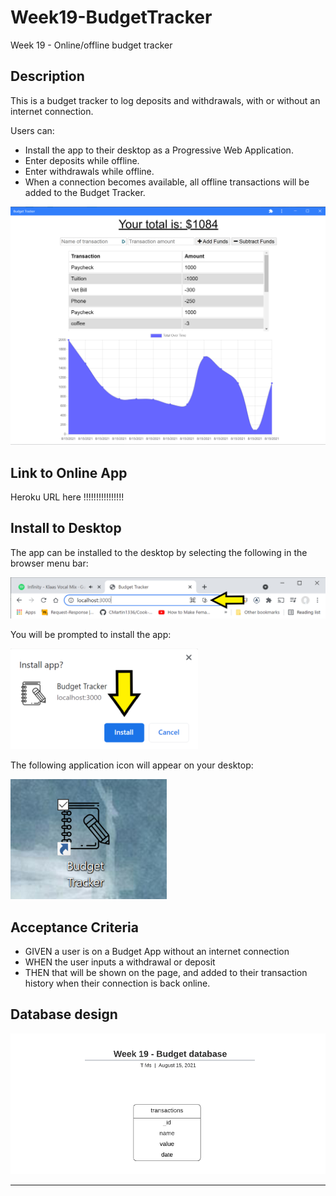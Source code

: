 # Week19-BudgetTracker
Week 19 - Online/offline budget tracker


## Description

This is a budget tracker to log deposits and withdrawals, with or without an internet connection. 

Users can:

- Install the app to their desktop as a Progressive Web Application.
- Enter deposits while offline.
- Enter withdrawals while offline.
- When a connection becomes available, all offline transactions will be added to the Budget Tracker.

![Screen capture demonstrating initial install](assets/screenprint.PNG)


## Link to Online App

Heroku URL here !!!!!!!!!!!!!!!!


## Install to Desktop

The app can be installed to the desktop by selecting the following in the browser menu bar:

![Screen capture demonstrating initial install](assets/install1.png)

You will be prompted to install the app:

![Screen capture depicting confirmation screen](assets/install2.png)

The following application icon will appear on your desktop:

![Screen capture depicting confirmation screen](assets/install3.png)


## Acceptance Criteria

- GIVEN a user is on a Budget App without an internet connection
- WHEN the user inputs a withdrawal or deposit
- THEN that will be shown on the page, and added to their transaction history when their connection is back online.

## Database design

![Screen capture demonstrating database design](assets/budgetDB.png)


---